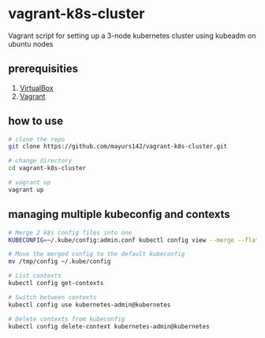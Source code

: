 # vagrant-k8s-cluster

Vagrant script for setting up a 3-node kubernetes cluster using kubeadm on ubuntu nodes

## prerequisities

1. [VirtualBox][1]
2. [Vagrant][2]

## how to use

```bash
# clone the repo
git clone https://github.com/mayurs142/vagrant-k8s-cluster.git

# change directory
cd vagrant-k8s-cluster

# vagrant up
vagrant up
```

## managing multiple kubeconfig and contexts

```bash
# Merge 2 k8s config files into one
KUBECONFIG=~/.kube/config:admin.conf kubectl config view --merge --flatten > /tmp/config

# Move the merged config to the default kubeconfig
mv /tmp/config ~/.kube/config

# List contexts
kubectl config get-contexts

# Switch between contexts
kubectl config use kubernetes-admin@kubernetes

# Delete contexts from kubeconfig
kubectl config delete-context kubernetes-admin@kubernetes
```

[1]: https://www.virtualbox.org/wiki/Downloads
[2]: https://www.vagrantup.com/downloads
